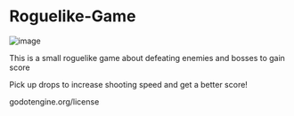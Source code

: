 # Roguelike-Game

![image](https://github.com/user-attachments/assets/46d1056f-c9d8-4672-a251-24052fd2c8ad)

This is a small roguelike game about defeating enemies and bosses to gain score

Pick up drops to increase shooting speed and get a better score!

godotengine.org/license
